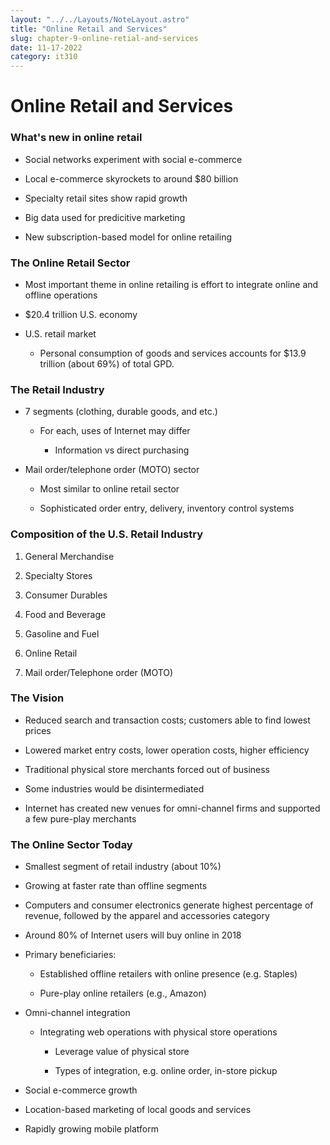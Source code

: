 ```yaml
---
layout: "../../Layouts/NoteLayout.astro"
title: "Online Retail and Services"
slug: chapter-9-online-retial-and-services
date: 11-17-2022
category: it310
---
```


# Online Retail and Services

### What's new in online retail

- Social networks experiment with social e-commerce

- Local e-commerce skyrockets to around $80 billion

- Specialty retail sites show rapid growth

- Big data used for predicitive marketing

- New subscription-based model for online retailing

### The Online Retail Sector

- Most important theme in online retailing is effort to integrate online and offline operations

- $20.4 trillion U.S. economy

- U.S. retail market

	- Personal consumption of goods and services accounts for $13.9 trillion (about 69%) of total GPD.

### The Retail Industry

- 7 segments (clothing, durable goods, and etc.)

	- For each, uses of Internet may differ 
	
		- Information vs direct purchasing

- Mail order/telephone order (MOTO) sector

	- Most similar to online retail sector

	- Sophisticated order entry, delivery, inventory control systems


### Composition of the U.S. Retail Industry

1. General Merchandise

2. Specialty Stores

3. Consumer Durables

4. Food and Beverage

5. Gasoline and Fuel

6. Online Retail

7. Mail order/Telephone order (MOTO)

### The Vision

- Reduced search and transaction costs; customers able to find lowest prices

- Lowered market entry costs, lower operation costs, higher efficiency

- Traditional physical store merchants forced out of business

- Some industries would be disintermediated

- Internet has created new venues for omni-channel firms and supported a few pure-play merchants

### The Online Sector Today

- Smallest segment of retail industry (about 10%)

- Growing at faster rate than offline segments

- Computers and consumer electronics generate highest percentage of revenue, followed by the apparel and  accessories category

- Around 80% of Internet users will buy online in 2018

- Primary beneficiaries:

	- Established offline retailers with online presence (e.g. Staples)

	- Pure-play online retailers (e.g., Amazon)


- Omni-channel integration

	- Integrating web operations with physical store operations

		- Leverage value of physical store

		- Types of integration, e.g. online order, in-store pickup

- Social e-commerce growth

- Location-based marketing of local goods and services

- Rapidly growing mobile platform


